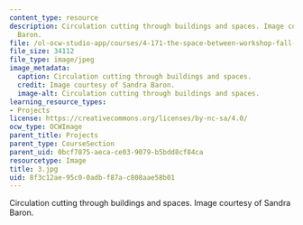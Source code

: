 ```yaml
---
content_type: resource
description: Circulation cutting through buildings and spaces. Image courtesy of Sandra
  Baron.
file: /ol-ocw-studio-app/courses/4-171-the-space-between-workshop-fall-2004/8f3c12ae95c00adbf87ac808aae58b01_3.jpg
file_size: 34112
file_type: image/jpeg
image_metadata:
  caption: Circulation cutting through buildings and spaces.
  credit: Image courtesy of Sandra Baron.
  image-alt: Circulation cutting through buildings and spaces.
learning_resource_types:
- Projects
license: https://creativecommons.org/licenses/by-nc-sa/4.0/
ocw_type: OCWImage
parent_title: Projects
parent_type: CourseSection
parent_uid: 0bcf7875-aeca-ce03-9079-b5bdd8cf84ca
resourcetype: Image
title: 3.jpg
uid: 8f3c12ae-95c0-0adb-f87a-c808aae58b01
---
```

Circulation cutting through buildings and spaces. Image courtesy of Sandra Baron.